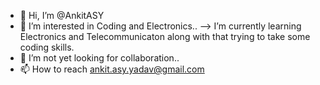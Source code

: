 - 👋 Hi, I’m @AnkitASY
- 👀 I’m interested in Coding and Electronics..
--> I’m currently learning Electronics and Telecommunicaton along with that trying to take some coding skills.
- 💞️ I’m not yet looking for collaboration..
- 📫 How to reach ankit.asy.yadav@gmail.com

<!---
AnkitASY/AnkitASY is a ✨ special ✨ repository because its `README.md` (this file) appears on your GitHub profile.
You can click the Preview link to take a look at your changes.
--->
